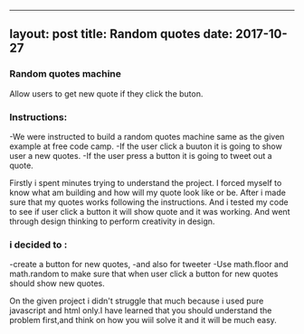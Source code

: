 ---
layout: post
title: Random quotes 
date: 2017-10-27
----

### Random quotes machine
Allow  users to get new quote if they click the buton.

### Instructions:
-We were instructed to build a random quotes machine same as the given example at free code camp.
-If  the user click a buuton  it is going to show  user a new quotes.
-If the user press a button it is going to tweet out a quote.

Firstly i spent minutes trying to understand the project. I forced myself to know what am  building and how will my quote  look like or be. After i made sure that my quotes works following the instructions. And  i  tested my code  to see if user click a button it will show quote and it was working. And went through design thinking to perform creativity in design.

### i decided to :
-create a button for new quotes,
-and also for tweeter
-Use math.floor and math.random to make sure that when user click  a button for new quotes 
should show new quotes.

On the given project i didn't  struggle that much because i used pure javascript and html
only.I have learned that you should understand  the problem first,and think on how you wiil
solve it and it will be much easy.
